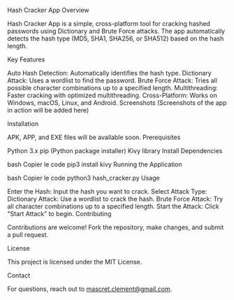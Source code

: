 Hash Cracker App
Overview

Hash Cracker App is a simple, cross-platform tool for cracking hashed passwords using Dictionary and Brute Force attacks. The app automatically detects the hash type (MD5, SHA1, SHA256, or SHA512) based on the hash length.

Key Features

Auto Hash Detection: Automatically identifies the hash type.
Dictionary Attack: Uses a wordlist to find the password.
Brute Force Attack: Tries all possible character combinations up to a specified length.
Multithreading: Faster cracking with optimized multithreading.
Cross-Platform: Works on Windows, macOS, Linux, and Android.
Screenshots (Screenshots of the app in action will be added here)

Installation

APK, APP, and EXE files will be available soon.
Prerequisites

Python 3.x
pip (Python package installer)
Kivy library
Install Dependencies

bash
Copier le code
pip3 install kivy
Running the Application

bash
Copier le code
python3 hash_cracker.py
Usage

Enter the Hash: Input the hash you want to crack.
Select Attack Type:
Dictionary Attack: Use a wordlist to crack the hash.
Brute Force Attack: Try all character combinations up to a specified length.
Start the Attack: Click "Start Attack" to begin.
Contributing

Contributions are welcome! Fork the repository, make changes, and submit a pull request.

License

This project is licensed under the MIT License.

Contact

For questions, reach out to mascret.clement@gmail.com.
